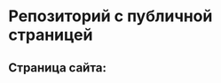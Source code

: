 # Репозиторий с публичной страницей

## Страница сайта:
<!--https://github.com/Ivanivashek228/Ivanivashel_TEST.git-->
